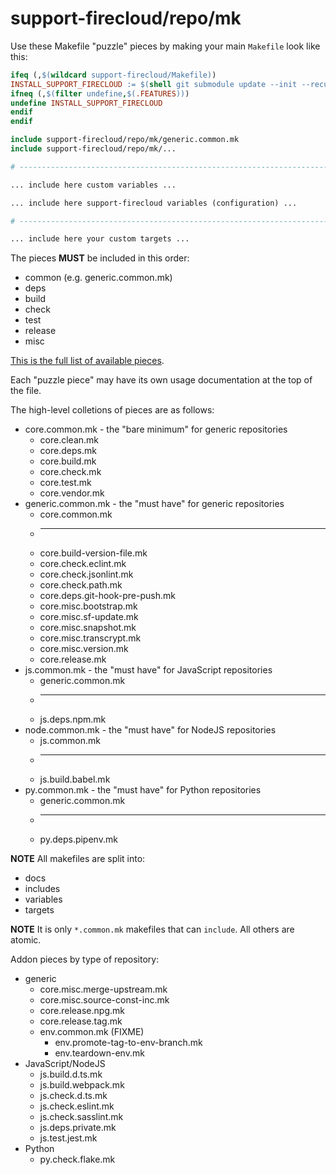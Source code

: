# support-firecloud/repo/mk

Use these Makefile "puzzle" pieces by making your main `Makefile` look like this:

```Makefile
ifeq (,$(wildcard support-firecloud/Makefile))
INSTALL_SUPPORT_FIRECLOUD := $(shell git submodule update --init --recursive support-firecloud)
ifneq (,$(filter undefine,$(.FEATURES)))
undefine INSTALL_SUPPORT_FIRECLOUD
endif
endif

include support-firecloud/repo/mk/generic.common.mk
include support-firecloud/repo/mk/...

# ------------------------------------------------------------------------------

... include here custom variables ...

... include here support-firecloud variables (configuration) ...

# ------------------------------------------------------------------------------

... include here your custom targets ...

```

The pieces **MUST** be included in this order:

* common (e.g. generic.common.mk)
* deps
* build
* check
* test
* release
* misc

[This is the full list of available pieces](./).

Each "puzzle piece" may have its own usage documentation at the top of the file.

The high-level colletions of pieces are as follows:

* core.common.mk - the "bare minimum" for generic repositories
  * core.clean.mk
  * core.deps.mk
  * core.build.mk
  * core.check.mk
  * core.test.mk
  * core.vendor.mk
* generic.common.mk - the "must have" for generic repositories
  * core.common.mk
  * ---
  * core.build-version-file.mk
  * core.check.eclint.mk
  * core.check.jsonlint.mk
  * core.check.path.mk
  * core.deps.git-hook-pre-push.mk
  * core.misc.bootstrap.mk
  * core.misc.sf-update.mk
  * core.misc.snapshot.mk
  * core.misc.transcrypt.mk
  * core.misc.version.mk
  * core.release.mk
* js.common.mk - the "must have" for JavaScript repositories
  * generic.common.mk
  * ---
  * js.deps.npm.mk
* node.common.mk - the "must have" for NodeJS repositories
  * js.common.mk
  * ---
  * js.build.babel.mk
* py.common.mk - the "must have" for Python repositories
  * generic.common.mk
  * ---
  * py.deps.pipenv.mk

**NOTE** All makefiles are split into:

* docs
* includes
* variables
* targets

**NOTE** It is only `*.common.mk` makefiles that can `include`. All others are atomic.

Addon pieces by type of repository:
* generic
  * core.misc.merge-upstream.mk
  * core.misc.source-const-inc.mk
  * core.release.npg.mk
  * core.release.tag.mk
  * env.common.mk (FIXME)
    * env.promote-tag-to-env-branch.mk
    * env.teardown-env.mk
* JavaScript/NodeJS
  * js.build.d.ts.mk
  * js.build.webpack.mk
  * js.check.d.ts.mk
  * js.check.eslint.mk
  * js.check.sasslint.mk
  * js.deps.private.mk
  * js.test.jest.mk
* Python
  * py.check.flake.mk
